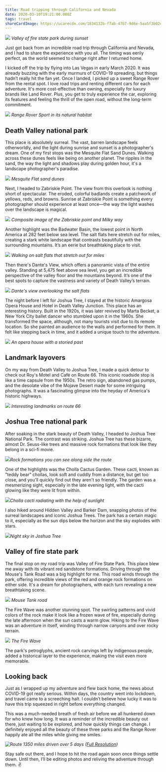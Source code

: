 ```yaml
---
title: Road tripping through California and Nevada
date: 2020-03-10T19:21:00.000Z
tags: travel
shareCardImage: https://ucarecdn.com/1834132b-f7ab-47b7-9d6e-5aa5f3b02c08/-/format/auto/-/quality/normal/-/stretch/off/-/resize/640x/
---
```


![](https://ucarecdn.com/1834132b-f7ab-47b7-9d6e-5aa5f3b02c08/-/format/auto/-/quality/normal/-/stretch/off/-/resize/1280x/)
_Valley of fire state park during sunset_

Just got back from an incredible road trip through California and Nevada, and I had to share the experience with you all. The timing was eerily perfect, as the world seemed to change right after I returned home.

I kicked off the trip by flying into Las Vegas in early March 2020. It was already buzzing with the early murmurs of COVID-19 spreading, but things hadn’t really hit the fan yet. Once I landed, I picked up a sweet Range Rover from the rental spot. I love road trips and renting different cars for each adventure. It's more cost-effective than owning, especially for luxury brands like Land Rover. Plus, you get to truly experience the car, exploring its features and feeling the thrill of the open road, without the long-term commitment.

![](https://ucarecdn.com/f77d9e86-1639-41da-81e8-c415c38d0ec5/-/format/auto/-/quality/normal/-/stretch/off/-/resize/1280x/)
_Range Rover Sport in its natural habitat_

## Death Valley national park

This place is absolutely surreal. The vast, barren landscape feels otherworldly, and the light during sunrise and sunset is a photographer's dream. One of my first stops was the Mesquite Flat Sand Dunes. Walking across these dunes feels like being on another planet. The ripples in the sand, the way the light and shadows play during golden hour, it's a landscape photographer's paradise.

![](https://ucarecdn.com/742822c1-7827-4269-b823-8a9943ffb87d/-/format/auto/-/quality/normal/-/stretch/off/-/resize/1280x/)
_Mesquite Flat sand dunes_

Next, I headed to Zabriskie Point. The view from this overlook is nothing short of spectacular. The eroded, colorful badlands create a patchwork of yellows, reds, and browns. Sunrise at Zabriskie Point is something every photographer should experience at least once—the way the light washes over the landscape is magical.

![](https://ucarecdn.com/51bf8ad6-5127-4c29-a7b8-8dbf2c429e29/-/format/auto/-/quality/normal/-/stretch/off/-/resize/1280x/)
_Composite image of the Zabriskie point and Milky way_

Another highlight was the Badwater Basin, the lowest point in North America at 282 feet below sea level. The salt flats here stretch out for miles, creating a stark white landscape that contrasts beautifully with the surrounding mountains. It’s an eerie but breathtaking place to visit.

![](https://ucarecdn.com/0d685639-5f40-4868-ba2d-930589690139/-/format/auto/-/quality/normal/-/stretch/off/-/resize/1280x/)
_Walking on salt flats that stretch out for miles_

Then there's Dante's View, which offers a panoramic vista of the entire valley. Standing at 5,475 feet above sea level, you get an incredible perspective of the valley floor and the mountains beyond. It’s one of the best spots to capture the vastness and variety of Death Valley’s terrain.

![](https://ucarecdn.com/8663c362-fc1d-4f13-a302-8ea58e465335/-/format/auto/-/quality/normal/-/stretch/off/-/resize/1280x/)
_Dante's view overlooking the salt flats_

The night before I left for Joshua Tree, I stayed at the historic Amargosa Opera House and Hotel in Death Valley Junction. This place has an interesting history. Built in the 1920s, it was later revived by Marta Becket, a New York City ballet dancer who stumbled upon it in the 1960s. She transformed the space, although, not many tourists visit due to its remote location. So she painted an audience to the walls and performed for them. It felt like stepping back in time, and it added a unique touch to the adventure.

![](https://ucarecdn.com/e0d2b24d-4bed-4354-9d96-1a851fa69f9f/-/format/auto/-/quality/normal/-/stretch/off/-/resize/1280x/)
_An opera house with a storied past_

## Landmark layovers

On my way from Death Valley to Joshua Tree, I made a quick detour to check out Roy's Motel and Café on Route 66. This iconic roadside stop is like a time capsule from the 1950s. The retro sign, abandoned gas pumps, and the desolate vibe of the Mojave Desert made for some intriguing photographs. It was a fascinating glimpse into the heyday of America's historic highways.

![](https://ucarecdn.com/9e8baf29-6830-47f8-b358-6b37d88ef358/-/format/auto/-/quality/normal/-/stretch/off/-/resize/1280x/)
_Interesting landmarks on route 66_

## Joshua Tree national park

After soaking in the stark beauty of Death Valley, I headed to Joshua Tree National Park. The contrast was striking. Joshua Tree has these bizarre, almost Dr. Seuss-like trees and massive rock formations that look like they belong in a sci-fi movie.

![](https://ucarecdn.com/645e06cf-713f-482a-8d6e-ab3133155a71/-/format/auto/-/quality/normal/-/stretch/off/-/resize/1280x/)_Rock formations you can see along side the route_

One of the highlights was the Cholla Cactus Garden. These cacti, known as "teddy bear" chollas, look soft and cuddly from a distance, but get too close, and you'll quickly find out they aren't so friendly. The garden was a mesmerizing sight, especially in the late evening light, with the cacti glowing like they were lit from within.

![](https://ucarecdn.com/87371660-5240-42ae-b183-962a846e268a/-/format/auto/-/quality/normal/-/stretch/off/-/resize/1280x/)_Cholla cacti radiating with the help of sunlight_

I also hiked around Hidden Valley and Barker Dam, snapping photos of the surreal landscapes and iconic Joshua Trees. The park has a certain magic to it, especially as the sun dips below the horizon and the sky explodes with stars.

![](https://ucarecdn.com/a9bbb7e4-6523-4843-aabf-b9f925e78285/-/format/auto/-/quality/normal/-/stretch/off/-/resize/1280x/)_Night sky in Joshua Tree_

## Valley of fire state park

The final stop on my road trip was Valley of Fire State Park. This place blew me away with its vibrant red sandstone formations. Driving through the Mouse's Tank Road was a big highlight for me. This road winds through the park, offering incredible views of the red and orange rock formations on either side. It's a dream for photographers, with each turn revealing a new breathtaking scene.

![](https://ucarecdn.com/16611a3b-2eae-4e33-847c-b5a690808aaa/-/format/auto/-/quality/normal/-/stretch/off/-/resize/1280x/)
_Mouse Tank road_

The Fire Wave was another stunning spot. The swirling patterns and vivid colors of the rock make it look like a frozen wave of fire, especially during the late afternoon when the sun casts a warm glow. Hiking to the Fire Wave was an adventure in itself, winding through narrow canyons and over rocky terrain.

![](https://ucarecdn.com/827abccd-3fd5-47bc-ad81-e788d5688e48/-/format/auto/-/quality/normal/-/stretch/off/-/resize/1280x/)
_The Fire Wave_

The park's petroglyphs, ancient rock carvings left by indigenous people, added a historical layer to the experience, making the visit even more memorable.

## Looking back

Just as I wrapped up my adventure and flew back home, the news about COVID-19 got really serious. Within days, the country went into lockdown, and travel came to a screeching halt. I couldn’t believe how lucky it was to have this trip squeezed in right before everything changed.

This was a much-needed breath of fresh air before we all hunkered down for who knew how long. It was a reminder of the incredible beauty out there, just waiting to be explored, and how quickly things can change. I definitely enjoyed all the beauty of these three parks and the Range Rover happily ate all the miles while giving me smiles.

![Route](https://ucarecdn.com/f8e082b1-d29f-45ff-b144-aa56a8af9a49/-/format/auto/-/quality/normal/-/stretch/off/-/resize/1280x/)
_1350 miles driven over 5 days ([Full Resolution](https://ucarecdn.com/f8e082b1-d29f-45ff-b144-aa56a8af9a49/-/format/auto/-/quality/best/-/resize/3000x/))_

Stay safe out there, and I hope to hit the road again soon once things settle down. Until then, I’ll be editing photos and reliving the adventure through them. ✌️
